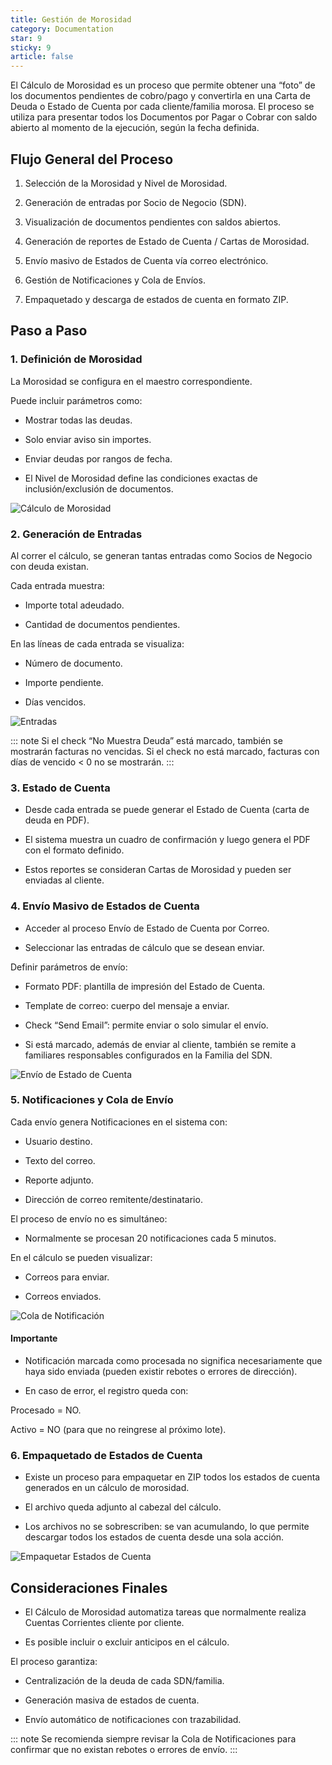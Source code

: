 ```yaml
---
title: Gestión de Morosidad
category: Documentation
star: 9
sticky: 9
article: false
---
```


El Cálculo de Morosidad es un proceso que permite obtener una “foto” de los documentos pendientes de cobro/pago y convertirla en una Carta de Deuda o Estado de Cuenta por cada cliente/familia morosa.
El proceso se utiliza para presentar todos los Documentos por Pagar o Cobrar con saldo abierto al momento de la ejecución, según la fecha definida.

## Flujo General del Proceso

1. Selección de la Morosidad y Nivel de Morosidad.

2. Generación de entradas por Socio de Negocio (SDN).

3. Visualización de documentos pendientes con saldos abiertos.

4. Generación de reportes de Estado de Cuenta / Cartas de Morosidad.

5. Envío masivo de Estados de Cuenta vía correo electrónico.

6. Gestión de Notificaciones y Cola de Envíos.

7. Empaquetado y descarga de estados de cuenta en formato ZIP.

## Paso a Paso

### 1. Definición de Morosidad

La Morosidad se configura en el maestro correspondiente.

Puede incluir parámetros como:

* Mostrar todas las deudas.

* Solo enviar aviso sin importes.

* Enviar deudas por rangos de fecha.

* El Nivel de Morosidad define las condiciones exactas de inclusión/exclusión de documentos.

![Cálculo de Morosidad](/assets/img/docs/balance-management/bam-default18.png)

### 2. Generación de Entradas

Al correr el cálculo, se generan tantas entradas como Socios de Negocio con deuda existan.

Cada entrada muestra:

* Importe total adeudado.

* Cantidad de documentos pendientes.

En las líneas de cada entrada se visualiza:

* Número de documento.

* Importe pendiente.

* Días vencidos.

![Entradas](/assets/img/docs/balance-management/bam-default19.png)

::: note
Si el check “No Muestra Deuda” está marcado, también se mostrarán facturas no vencidas.
Si el check no está marcado, facturas con días de vencido < 0 no se mostrarán.
:::

### 3. Estado de Cuenta

* Desde cada entrada se puede generar el Estado de Cuenta (carta de deuda en PDF).

* El sistema muestra un cuadro de confirmación y luego genera el PDF con el formato definido.

* Estos reportes se consideran Cartas de Morosidad y pueden ser enviadas al cliente.

### 4. Envío Masivo de Estados de Cuenta

* Acceder al proceso Envío de Estado de Cuenta por Correo.

* Seleccionar las entradas de cálculo que se desean enviar.

Definir parámetros de envío:

* Formato PDF: plantilla de impresión del Estado de Cuenta.

* Template de correo: cuerpo del mensaje a enviar.

* Check “Send Email”: permite enviar o solo simular el envío.

* Si está marcado, además de enviar al cliente, también se remite a familiares responsables configurados en la Familia del SDN.

![Envío de Estado de Cuenta](/assets/img/docs/balance-management/bam-default20.png)

### 5. Notificaciones y Cola de Envío

Cada envío genera Notificaciones en el sistema con:

* Usuario destino.

* Texto del correo.

* Reporte adjunto.

* Dirección de correo remitente/destinatario.

El proceso de envío no es simultáneo:

* Normalmente se procesan 20 notificaciones cada 5 minutos.

En el cálculo se pueden visualizar:

* Correos para enviar.

* Correos enviados.

![Cola de Notificación](/assets/img/docs/balance-management/bam-default21.png)

#### Importante

* Notificación marcada como procesada no significa necesariamente que haya sido enviada (pueden existir rebotes o errores de dirección).

* En caso de error, el registro queda con:

Procesado = NO.

Activo = NO (para que no reingrese al próximo lote).

### 6. Empaquetado de Estados de Cuenta

* Existe un proceso para empaquetar en ZIP todos los estados de cuenta generados en un cálculo de morosidad.

* El archivo queda adjunto al cabezal del cálculo.

* Los archivos no se sobrescriben: se van acumulando, lo que permite descargar todos los estados de cuenta desde una sola acción.

![Empaquetar Estados de Cuenta](/assets/img/docs/balance-management/bam-default23.png)

## Consideraciones Finales

* El Cálculo de Morosidad automatiza tareas que normalmente realiza Cuentas Corrientes cliente por cliente.

* Es posible incluir o excluir anticipos en el cálculo.

El proceso garantiza:

* Centralización de la deuda de cada SDN/familia.

* Generación masiva de estados de cuenta.

* Envío automático de notificaciones con trazabilidad.

::: note
Se recomienda siempre revisar la Cola de Notificaciones para confirmar que no existan rebotes o errores de envío.
:::